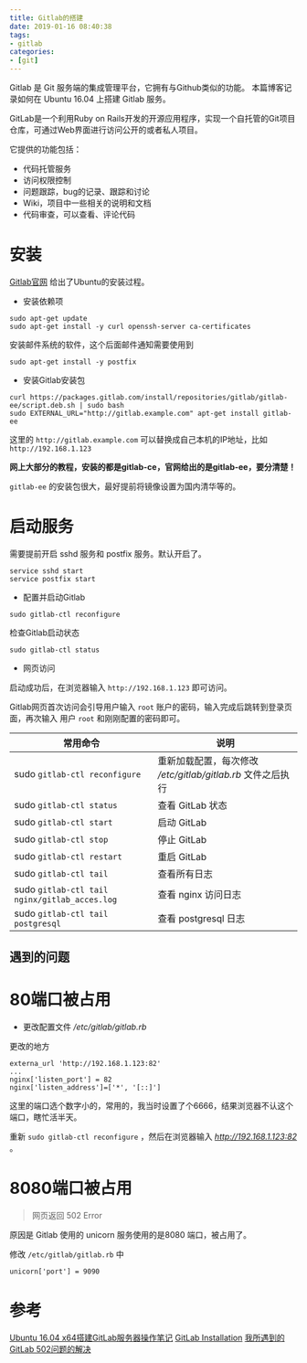 ```yaml
---
title: Gitlab的搭建
date: 2019-01-16 08:40:38
tags:
- gitlab
categories:
- [git]
---
```



Gitlab 是 Git 服务端的集成管理平台，它拥有与Github类似的功能。 本篇博客记录如何在 Ubuntu 16.04 上搭建 Gitlab 服务。  

<!-- more -->

GitLab是一个利用Ruby on Rails开发的开源应用程序，实现一个自托管的Git项目仓库，可通过Web界面进行访问公开的或者私人项目。  

它提供的功能包括：

+ 代码托管服务
+ 访问权限控制
+ 问题跟踪，bug的记录、跟踪和讨论
+ Wiki，项目中一些相关的说明和文档
+ 代码审查，可以查看、评论代码


# 安装

[Gitlab官网](https://about.gitlab.com/install/#ubuntu) 给出了Ubuntu的安装过程。

+ 安装依赖项  

```
sudo apt-get update
sudo apt-get install -y curl openssh-server ca-certificates
```

安装邮件系统的软件，这个后面邮件通知需要使用到  

```
sudo apt-get install -y postfix
```
+ 安装Gitlab安装包

```
curl https://packages.gitlab.com/install/repositories/gitlab/gitlab-ee/script.deb.sh | sudo bash
sudo EXTERNAL_URL="http://gitlab.example.com" apt-get install gitlab-ee
```

这里的 `http://gitlab.example.com` 可以替换成自己本机的IP地址，比如 `http://192.168.1.123`

**网上大部分的教程，安装的都是gitlab-ce，官网给出的是gitlab-ee，要分清楚！**  

`gitlab-ee` 的安装包很大，最好提前将镜像设置为国内清华等的。

# 启动服务


需要提前开启 sshd 服务和 postfix 服务。默认开启了。

```
service sshd start
service postfix start
```

+ 配置并启动Gitlab

```
sudo gitlab-ctl reconfigure
```

检查Gitlab启动状态

```
sudo gitlab-ctl status
```

+ 网页访问  

启动成功后，在浏览器输入 `http://192.168.1.123` 即可访问。  

Gitlab网页首次访问会引导用户输入 `root` 账户的密码，输入完成后跳转到登录页面，再次输入 用户 `root` 和刚刚配置的密码即可。


|常用命令 	|	说明		|
|-----------|-----------|
|sudo `gitlab-ctl reconfigure`	|	重新加载配置，每次修改 */etc/gitlab/gitlab.rb* 文件之后执行|
|sudo `gitlab-ctl status`	|	查看 GitLab 状态|
|sudo `gitlab-ctl start`	|	启动 GitLab|
|sudo `gitlab-ctl stop`	|	停止 GitLab|
|sudo `gitlab-ctl restart`	|	重启 GitLab|
|sudo `gitlab-ctl tail`	|	查看所有日志|
|sudo `gitlab-ctl tail nginx/gitlab_acces.log`	|	查看 nginx 访问日志|
|sudo `gitlab-ctl tail postgresql`	|	查看 postgresql 日志|

## 遇到的问题

# 80端口被占用

+ 更改配置文件 */etc/gitlab/gitlab.rb*

更改的地方
```
externa_url 'http://192.168.1.123:82'
...
nginx['listen_port'] = 82
nginx['listen_address']=['*', '[::]']
```
这里的端口选个数字小的，常用的，我当时设置了个6666，结果浏览器不认这个端口，瞎忙活半天。

重新 `sudo gitlab-ctl reconfigure` ，然后在浏览器输入 *http://192.168.1.123:82* 。 

# 8080端口被占用

> 网页返回 502 Error  

原因是 Gitlab 使用的 unicorn 服务使用的是8080 端口，被占用了。

修改 `/etc/gitlab/gitlab.rb` 中

```
unicorn['port'] = 9090
```


# 参考
[Ubuntu 16.04 x64搭建GitLab服务器操作笔记](https://www.zybuluo.com/lovemiffy/note/418758)
[GitLab Installation](https://about.gitlab.com/install/#ubuntu)
[我所遇到的GitLab 502问题的解决](https://blog.csdn.net/wangxicoding/article/details/43738137)
